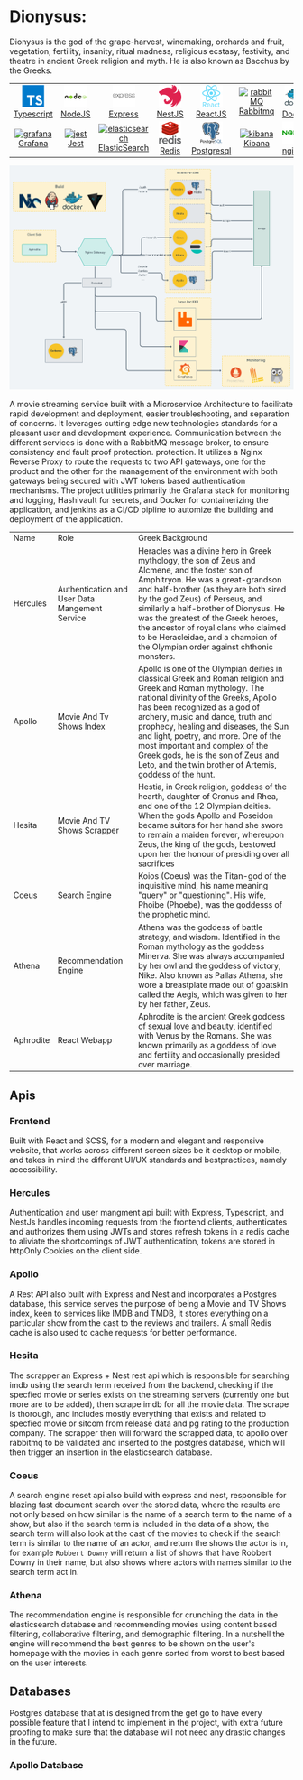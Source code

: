 # Dionysus:

Dionysus is the god of the grape-harvest, winemaking, orchards and fruit, vegetation, fertility, insanity, ritual
madness, religious ecstasy,
festivity, and theatre in ancient Greek religion and myth. He is also known as Bacchus by the Greeks.

<table>
  <tr>
    <td align="center" width="110">
      <a href="https://www.typescriptlang.org/" target="_blank" rel="noreferrer"> 
        <img src="https://raw.githubusercontent.com/devicons/devicon/master/icons/typescript/typescript-original.svg" alt="typescript" width="40" height="40"/> 
        <br>
        Typescript
      </a>
    </td>
    <td align="center" width="110">
      <a href="https://nodejs.org" target="_blank" rel="noreferrer"> 
        <img src="https://raw.githubusercontent.com/devicons/devicon/master/icons/nodejs/nodejs-original-wordmark.svg" alt="nodejs" width="40" height="40"/> 
        <br>
        NodeJS
      </a> 
    </td>
    <td align="center" width="110">
      <a href="https://expressjs.com" target="_blank" rel="noreferrer"> 
        <img src="https://raw.githubusercontent.com/devicons/devicon/master/icons/express/express-original-wordmark.svg" alt="express" width="40" height="40"/>
        <br>
        Express
      </a> 
    </td>
    <td align="center" width="110">
      <a href="https://nestjs.com/" target="_blank" rel="noreferrer"> 
        <img src="https://raw.githubusercontent.com/devicons/devicon/master/icons/nestjs/nestjs-plain.svg" alt="nestjs" width="40" height="40"/> 
        <br>
        NestJS
      </a> 
    </td>
    <td align="center" width="110">
      <a href="https://reactjs.org/" target="_blank" rel="noreferrer"> 
        <img src="https://raw.githubusercontent.com/devicons/devicon/master/icons/react/react-original-wordmark.svg" alt="react" width="40" height="40"/> 
        <br>
        ReactJS
      </a> 
    </td>
    <td align="center" width="110">
        <a href="https://www.rabbitmq.com" target="_blank" rel="noreferrer"> 
        <img src="https://www.vectorlogo.zone/logos/rabbitmq/rabbitmq-icon.svg" alt="rabbitMQ" width="40" height="40"/> 
        <br>
        Rabbitmq
      </a> 
    </td>
    <td align="center" width="110">
      <a href="https://www.docker.com/" target="_blank" rel="noreferrer"> 
        <img src="https://raw.githubusercontent.com/devicons/devicon/master/icons/docker/docker-original-wordmark.svg" alt="docker" width="40" height="40"/> 
        <br>
        Docker
      </a> 
    </td>
    <td align="center" width="110">
      <a href="https://www.jenkins.io" target="_blank" rel="noreferrer"> 
        <img src="https://www.vectorlogo.zone/logos/jenkins/jenkins-icon.svg" alt="jenkins" width="40" height="40"/> 
        <br>
        Jenkins
      </a> 
    </td>
</tr>
<tr>
    <td align="center" width="110">
      <a href="https://grafana.com" target="_blank" rel="noreferrer"> 
        <img src="https://www.vectorlogo.zone/logos/grafana/grafana-icon.svg" alt="grafana" width="40" height="40"/> 
        <br>
        Grafana
      </a> 
    </td>
    <td align="center" width="110">
      <a href="https://jestjs.io" target="_blank" rel="noreferrer"> 
        <img src="https://www.vectorlogo.zone/logos/jestjsio/jestjsio-icon.svg" alt="jest" width="40" height="40"/> 
        <br>
        Jest
      </a> 
    </td>
<td align="center" width="110">
<a href="https://www.elastic.co" target="_blank" rel="noreferrer">
<img src="https://www.vectorlogo.zone/logos/elastic/elastic-icon.svg" alt="elasticsearch" width="40" height="40"/> 
<br>
ElasticSearch
</a> 
</td>
<td align="center" width="110">
<a href="https://redis.io" target="_blank" rel="noreferrer"> 
<img src="https://raw.githubusercontent.com/devicons/devicon/master/icons/redis/redis-original-wordmark.svg" alt="redis" width="40" height="40"/> 
<br>
Redis
</a>
</td>
<td align="center" width="110">
<a href="https://www.postgresql.org" target="_blank" rel="noreferrer"> 
<img src="https://raw.githubusercontent.com/devicons/devicon/master/icons/postgresql/postgresql-original-wordmark.svg" alt="postgresql" width="40" height="40"/> 
<br>
Postgresql
</a> 
</td>
<td align="center" width="110">
<a href="https://www.elastic.co/kibana" target="_blank" rel="noreferrer"> 
<img src="https://www.vectorlogo.zone/logos/elasticco_kibana/elasticco_kibana-icon.svg" alt="kibana" width="40" height="40"/> 
<br>
Kibana
</a> 
</td>
<td>
<a href="https://www.nginx.com" target="_blank" rel="noreferrer">
<img src="https://raw.githubusercontent.com/devicons/devicon/master/icons/nginx/nginx-original.svg" alt="nginx" width="40" height="40"/>
<br>
nginx
</a>
</td>
<td>
<a href="https://www.nx.dev" target="_blank" rel="noreferrer">
<img src="https://github.com/AbbasSrour/dionysus/blob/main/assets/nx.png" alt="nx" width="40" height="40"/>
<br>
nx
</a>
</td>
  </tr>
</table>

![stack](https://github.com/AbbasSrour/dionysus/blob/dev/assets/Dionysus.Stack.png)

A movie streaming service built with a Microservice Architecture to facilitate rapid development and deployment, easier
troubleshooting, and separation of concerns.
It leverages cutting edge new technologies standards for a pleasant user and development experience. Communication
between the different services is done with a RabbitMQ message broker, to ensure consistency and fault proof protection.
protection.
It utilizes a Nginx Reverse Proxy to route the requests to two API gateways, one for the product and the other for the
management of the environment with both gateways being secured with JWT tokens based authentication mechanisms. The
project utilities primarily the Grafana stack for monitoring and logging, Hashivault
for secrets, and Docker for containerizing the application, and jenkins as a CI/CD pipline to automize the building and
deployment of the application.

<table>
  <tr>
    <td>Name</td>
    <td>Role</td>
    <td>Greek Background</td>
  </tr>
  <tr>
    <td> Hercules </td>
    <td>Authentication and User Data Mangement Service</td>
    <td> 
        Heracles was a divine hero in Greek mythology, the son of Zeus and Alcmene, and the foster son of Amphitryon. 
        He was a great-grandson and half-brother (as they are both sired by the god Zeus) of Perseus, and similarly a 
        half-brother of Dionysus. He was the greatest of the Greek heroes, the ancestor of royal clans who claimed to be 
        Heracleidae, and a champion of the Olympian order against chthonic monsters. 
    </td>
  </tr>
  <tr>
    <td> Apollo </td>
    <td> Movie And Tv Shows Index </td>
    <td>
      Apollo is one of the Olympian deities in classical Greek and Roman religion and Greek and Roman mythology. 
      The national divinity of the Greeks, Apollo has been recognized as a god of archery, music and dance, truth 
      and prophecy, healing and diseases, the Sun and light, poetry, and more. One of the most important and complex 
      of the Greek gods, he is the son of Zeus and Leto, and the twin brother of Artemis, goddess of the hunt.
    </td>
  </tr>
  <tr>
    <td> Hesita </td>
    <td> Movie And TV Shows Scrapper</td>
    <td>
      Hestia, in Greek religion, goddess of the hearth, daughter of Cronus and Rhea, and one of the 12 Olympian deities. 
      When the gods Apollo and Poseidon became suitors for her hand she swore to remain a maiden forever, whereupon Zeus, 
      the king of the gods, bestowed upon her the honour of presiding over all sacrifices
    </td>
  </tr>
  <tr>
    <td> Coeus </td>
    <td> Search Engine </td>
    <td>
      Koios (Coeus) was the Titan-god of the inquisitive mind, his name meaning "query" or "questioning". 
      His wife, Phoibe (Phoebe), was the goddesss of the prophetic mind.
    </td>
  </tr>
  <tr>
    <td>Athena</td>
    <td> Recommendation Engine</td>
    <td>
      Athena was the goddess of battle strategy, and wisdom. Identified in the Roman mythology as the goddess Minerva. 
      She was always accompanied by her owl and the goddess of victory, Nike. Also known as Pallas Athena, she wore a 
      breastplate made out of goatskin called the Aegis, which was given to her by her father, Zeus.
    </td>
  </tr>
    <tr>
      <td> Aphrodite</td>
      <td> React Webapp</td>
      <td>
        Aphrodite is the ancient Greek goddess of sexual love and beauty, identified with Venus by the Romans. She was known primarily as a goddess of love and fertility and occasionally presided over marriage.
      </td>
    </tr>
</table>

## Apis

### Frontend

Built with React and SCSS, for a modern and elegant and responsive website, that works across different screen sizes be
it desktop or mobile, and takes in mind the different UI/UX standards and bestpractices, namely accessibility.

### Hercules

Authentication and user mangment api built with Express, Typescript, and NestJs handles incoming requests from the
frontend clients, authenticates and authorizes them using JWTs and stores refresh tokens in a redis cache to aliviate
the shortcomings of JWT authentication, tokens are stored in httpOnly Cookies on the client side.

### Apollo

A Rest API also built with Express and Nest and incorporates a Postgres database, this service serves the purpose of
being a Movie and TV Shows index, keen to services like IMDB and TMDB, it stores everything on a particular show from
the cast to the reviews and trailers. A small Redis cache is also used to cache requests for better performance.

### Hesita

The scrapper an Express + Nest rest api which is responsible for searching imdb using the search term received from the
backend,
checking if the specfied movie or series exists on the streaming servers (currently one but more are to be added), then
scrape imdb for all the movie data.
The scrape is thorough, and includes mostly everything that exists and related to specfied movie or sitcom from release
data and pg rating
to the production company. The scrapper then will forward the scrapped data, to apollo over rabbitmq to be validated and
inserted to the postgres database,
which will then trigger an insertion in the elasticsearch database.

### Coeus

A search engine reset api also build with express and nest, responsible for blazing fast document search over the stored
data, where the results are not only
based on how similar is the name of a search term to the name of a show, but also if the search term is included in the
data of a show, the search term will also
look at the cast of the movies to check if the search term is similar to the name of an actor, and return the shows the
actor is in, for example `Robbert Downy` will return a list of shows that have Robbert Downy in their name, but also
shows where actors with names similar to the search term act in.

### Athena

The recommendation engine is responsible for crunching the data in the elasticsearch database and recommending movies
using content based
filtering, collaborative filtering, and demographic filtering. In a nutshell the engine will recommend the best genres
to be shown on the
user's homepage with the movies in each genre sorted from worst to best based on the user interests.

## Databases

Postgres database that at is designed from the get go to have every possible feature that I intend to implement in the
project, with extra
future proofing to make sure that the database will not need any drastic changes in the future.

### Apollo Database

